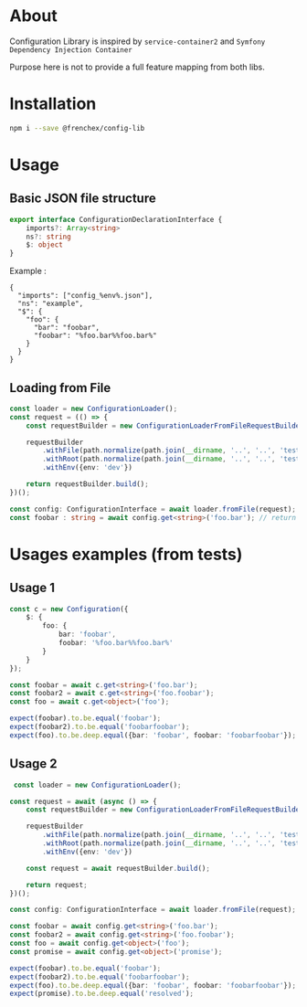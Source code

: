 # About

Configuration Library is inspired by ```service-container2``` and ```Symfony Dependency Injection Container```

Purpose here is not to provide a full feature mapping from both libs.

# Installation

```bash
npm i --save @frenchex/config-lib
```

# Usage

## Basic JSON file structure 

```typescript
export interface ConfigurationDeclarationInterface {
    imports?: Array<string>
    ns?: string
    $: object
}
```

Example :
```
{
  "imports": ["config_%env%.json"],
  "ns": "example",
  "$": {
    "foo": {
      "bar": "foobar",
      "foobar": "%foo.bar%%foo.bar%"
    }
  }
}

```

## Loading from File

```typescript
const loader = new ConfigurationLoader();
const request = (() => {
    const requestBuilder = new ConfigurationLoaderFromFileRequestBuilder();

    requestBuilder
        .withFile(path.normalize(path.join(__dirname, '..', '..', 'test-res', 'js.js')))
        .withRoot(path.normalize(path.join(__dirname, '..', '..', 'test-res')))
        .withEnv({env: 'dev'})

    return requestBuilder.build();
})();

const config: ConfigurationInterface = await loader.fromFile(request);
const foobar : string = await config.get<string>('foo.bar'); // return Maybe.just('foobar');
```


# Usages examples (from tests)

## Usage 1
```typescript
const c = new Configuration({
    $: {
        foo: {
            bar: 'foobar',
            foobar: '%foo.bar%%foo.bar%'
        }
    }
});

const foobar = await c.get<string>('foo.bar');
const foobar2 = await c.get<string>('foo.foobar');
const foo = await c.get<object>('foo');

expect(foobar).to.be.equal('foobar');
expect(foobar2).to.be.equal('foobarfoobar');
expect(foo).to.be.deep.equal({bar: 'foobar', foobar: 'foobarfoobar'});
```

## Usage 2

```typescript
 const loader = new ConfigurationLoader();

const request = await (async () => {
    const requestBuilder = new ConfigurationLoaderFromFileRequestBuilder();

    requestBuilder
        .withFile(path.normalize(path.join(__dirname, '..', '..', 'test-res', 'js.js')))
        .withRoot(path.normalize(path.join(__dirname, '..', '..', 'test-res')))
        .withEnv({env: 'dev'})

    const request = await requestBuilder.build();

    return request;
})();

const config: ConfigurationInterface = await loader.fromFile(request);

const foobar = await config.get<string>('foo.bar');
const foobar2 = await config.get<string>('foo.foobar');
const foo = await config.get<object>('foo');
const promise = await config.get<object>('promise');

expect(foobar).to.be.equal('foobar');
expect(foobar2).to.be.equal('foobarfoobar');
expect(foo).to.be.deep.equal({bar: 'foobar', foobar: 'foobarfoobar'});
expect(promise).to.be.deep.equal('resolved');
```
